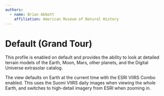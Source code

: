 ```yaml
---
authors:
  - name: Brian Abbott
    affiliation: American Museum of Natural History
---
```



# Default (Grand Tour)
This profile is enabled on default and provides the ability to look at detailed terrain models of the Earth, Moon, Mars, other planets, and the Digital Universe extrasolar catalog.

The view defaults on Earth at the current time with the ESRI VIIRS Combo enabled. This uses the Suomi VIIRS daily images when viewing the whole Earth, and switches to high-detail imagery from ESRI when zooming in.
